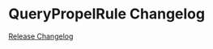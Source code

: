 # QueryPropelRule Changelog

[Release Changelog](https://github.com/spryker/QueryPropelRule/releases)
